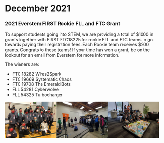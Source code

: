 # December 2021
### 2021 Everstem FIRST Rookie FLL and FTC Grant
To support students going into STEM, we are providing a total of $1000 in grants together with FIRST FTC18225 for rookie FLL and FTC teams to go towards paying their registration fees. Each Rookie team receives $200 grants. Congrats to these teams! If your time has won a grant, be on the lookout for an email from Everstem for more information.

The winners are:
* FTC 18282 Wires2Spark
* FTC 19669 Systematic Chaos
* FTC 19708 The Emerald Bots
* FLL 54281 Cyberwolve
* FLL 54325 Turbocharger

<img src="images/blog/Grant2021.png" alt="Everstem Rookie Grant">